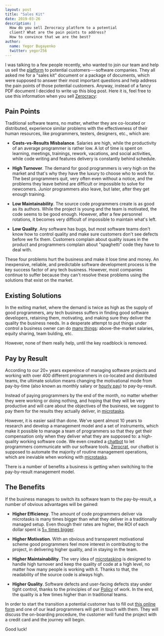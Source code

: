 ```yaml
---
layout: post
title: "Sales Kit"
date: 2019-03-26
description: |
  How do you sell Zerocracy platform to a potential
  client? What are the pain points to address?
  How to convince that we are the best?
author:
  name: Yegor Bugayenko
  twitter: yegor256
---
```


I was talking to a few people recently, who wanted to join
our team and help us sell the [platform](https://www.zerocracy.com)
to potential customers---software companies.
They all asked me for a "sales kit" document
or a package of documents, which were supposed to answer their most
important questions and help address the pain points of those
potential customers. Anyway, instead of a fancy PDF document I decided
to write up this blog post. Here it is, feel free to use this information
when you sell [Zerocracy](https://www.zerocracy.com):

<!--more-->

## Pain Points

Traditional software teams, no matter, whether they are co-located
or distributed, experience similar problems with the effectiveness of
their human resources, like programmers, testers, designers, etc., which are:

  * **Costs-vs-Results Misbalance**.
    Salaries are high, while the productivity of an average programmer
    is rather low. A lot of time is spent on learning, meetings, trainings,
    rework, vacations, and social activities, while code writing and
    features delivery is constantly behind schedule.

  * **High Turnover**.
    The demand for good programmers is very high on the market and that's
    why they have the luxury to choose who to work for. The best programmers
    quit, very often even without a notice, and the problems they leave behind
    are difficult or impossible to solve for newcomers. Junior programmers
    also leave, but later, after they get enough training.

  * **Low Maintainability**.
    The source code programmers create is as good as its authors. While the
    project is young and the team is motivated, the code seems to be good
    enough. However, after a few personnel rotations, it becomes very difficult
    of impossible to maintain what's left.

  * **Low Quality**.
    Any software has bugs, but most software teams don't know how to
    control quality and make sure customers don't see defects
    before we fix them. Customers complain about quality issues
    in the product and programmers complain about "spaghetti" code they have to
    deal with.

These four problems hurt the business and make it lose time and money.
An inexpensive, reliable, and predictable software development process
is the key success factor of any tech business. However, most companies
continue to suffer because they can't resolve these problems using
the solutions that exist on the market.

## Existing Solutions

In the exiting market, where the demand is twice as high as the supply
of good programmers, any tech business suffers in finding good software
developers, retaining them, motivating, and making sure they deliver
the quality the business needs. In a desperate attempt to put things
under control a business owner can do
[many things](https://www.yegor256.com/2016/12/06/how-to-pay-programmers-less.html):
above-the-market salaries, equity sharing, team bulding, etc.

However, none of them really help, until the key roadblock is removed.

## Pay by Result

According to our 20+ years expereince of managing software projects
and working with over 400 different programmers in co-located and
distributed teams, the ultimate solution means changing the motivational
mode from pay-by-time (also known as monthly salary or
[hourly pay](https://www.yegor256.com/2015/07/21/hourly-pay-modern-slavery.html))
to pay-by-result.

Instead of paying programmers by the end of the month, no matter whether
they were working or doing nothing, and hoping that they will be very
productive and will care about the objectives of the business, we suggest
to pay them for the results they actually deliver, in
[microtasks](https://www.yegor256.com/2017/11/28/microtasking.html).

However, it is easier said than done. We've spent almost 10 years to research
and develop a management model and a set of instruments, which make it
possible to manage a team of programmers so that they get their compensation
only when they deliver what they are supposed to: a high-quality
working software code. We even created a
[chatbot](https://www.yegor256.com/2018/03/21/zerocracy-announcement.html) to let programmers
communicate with our software tools. [Zerocrat](https://www.0crat.com), our chatbot
is supposed to automate the majority of routine management operations, which
are ineviable when working with [microtasks](https://www.yegor256.com/2017/11/28/microtasking.html).

There is a number of benefits a business is getting when switching
to the pay-by-result management model.

## The Benefits

If the business manages to switch its software team to the pay-by-result,
a number of obvious advantages will be gained:

  * **Higher Efficiency**.
    The amount of code programmers deliver via microtasks
    is many times bigger than what they deliver in a traditionally
    managed setup. Even though their rates are higher, the ROI of
    each dollar spent is [5+ times bigger](https://www.yegor256.com/2014/04/11/cost-of-loc.html).

  * **Higher Motivation**.
    With an obvious and transparent motivational scheme good programmers
    feel more interest in contributing to the project, in delivering
    higher quality, and in staying in the team.

  * **Higher Maintainability**.
    The very idea of [microtasking](https://www.yegor256.com/2017/11/28/microtasking.html)
    is designed to handle high turnover
    and keep the quality of code at a high level, no matter how many people
    is working with it. Thanks to that, the readability of the source code is always high.

  * **Higher Quality**.
    Software defects and user-facing defects stay under tight control,
    thanks to the principles of our [Policy](https://www.zerocracy.com/policy.html) of work. In the end,
    the quality is a few times higher than in traditional teams.

In order to start the transition a potential customer has
to fill out [this online form](https://www.zerocracy/rfp)
and one of our lead programmers will get in touch with them.
They will discuss the on-boarding procedure, the customer will
fund the project with a credit card and the journey will begin.

Good luck!
